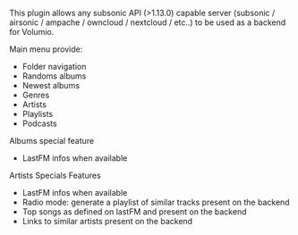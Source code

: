 This plugin allows any subsonic API (>1.13.0) capable server (subsonic / airsonic / ampache / owncloud / nextcloud / etc..) to be used as a backend for Volumio. 

Main menu provide:
* Folder navigation
* Randoms albums
* Newest albums
* Genres
* Artists
* Playlists
* Podcasts

Albums special feature
* LastFM infos when available

Artists Specials Features
* LastFM infos when available
* Radio mode: generate a playlist of similar tracks present on the backend
* Top songs as defined on lastFM and present on the backend
* Links to similar artists present on the backend
